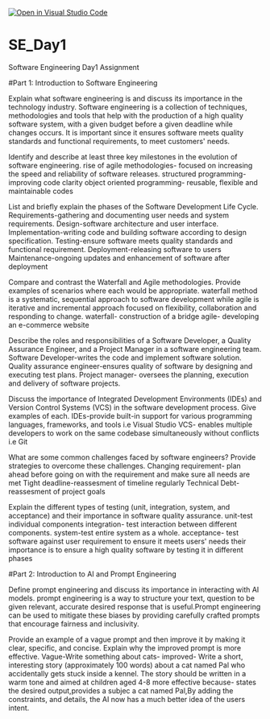 [![Open in Visual Studio Code](https://classroom.github.com/assets/open-in-vscode-2e0aaae1b6195c2367325f4f02e2d04e9abb55f0b24a779b69b11b9e10269abc.svg)](https://classroom.github.com/online_ide?assignment_repo_id=18476155&assignment_repo_type=AssignmentRepo)
# SE_Day1
Software Engineering Day1 Assignment

#Part 1: Introduction to Software Engineering

Explain what software engineering is and discuss its importance in the technology industry.
Software engineering is a collection of techniques, methodologies and tools that help with the production of a high quality software system, with a given budget before a given deadline while changes occurs. It is important since it ensures software meets quality standards and functional requirements, to meet customers' needs.

Identify and describe at least three key milestones in the evolution of software engineering.
rise of agile methodologies- focused on increasing the speed and reliability of software releases.
structured programming- improving code clarity
object oriented programming- reusable, flexible and maintainable codes

List and briefly explain the phases of the Software Development Life Cycle.
Requirements-gathering and documenting user needs and system requirements.
Design-software architecture and user interface.
Implementation-writing code and building software according to design specification.
Testing-ensure software meets quality standards and functional requirement.
Deployment-releasing software to users
Maintenance-ongoing updates and enhancement of software after deployment


Compare and contrast the Waterfall and Agile methodologies. Provide examples of scenarios where each would be appropriate.
waterfall method is a systematic, sequential approach to software development while agile is iterative and incremental approach focused on flexibility, collaboration and responding to change.
waterfall- construction of a bridge
agile- developing an e-commerce website

Describe the roles and responsibilities of a Software Developer, a Quality Assurance Engineer, and a Project Manager in a software engineering team.
Software Developer-writes the code and implement software solution.
Quality assurance engineer-ensures quality of software by designing and executing test plans.
Project manager- oversees the planning, execution and delivery of software projects.

Discuss the importance of Integrated Development Environments (IDEs) and Version Control Systems (VCS) in the software development process. Give examples of each.
IDEs-provide built-in support for various programming languages, frameworks, and tools i.e Visual Studio
VCS- enables multiple developers to work on the same codebase simultaneously without conflicts i.e Git

What are some common challenges faced by software engineers? Provide strategies to overcome these challenges.
Changing requirement- plan ahead before going on with the requirement and make sure all needs are met
Tight deadline-reassesment of timeline regularly
Technical Debt- reassesment of project goals

Explain the different types of testing (unit, integration, system, and acceptance) and their importance in software quality assurance.
unit-test individual components
integration- test interaction between different components.
system-test entire system as a whole.
acceptance- test software against user requirement to ensure it meets users' needs
their importance is to ensure a high quality software by testing it in different phases

#Part 2: Introduction to AI and Prompt Engineering


Define prompt engineering and discuss its importance in interacting with AI models.
prompt engineering is a way to structure your text, question to be given relevant, accurate desired response that is useful.Prompt engineering can be used to mitigate these biases by providing carefully crafted prompts that encourage fairness and inclusivity.


Provide an example of a vague prompt and then improve it by making it clear, specific, and concise. Explain why the improved prompt is more effective.
Vague-Write something about cats- 
improved- Write a short, interesting story (approximately 100 words) about a cat named Pal who accidentally gets stuck inside a kennel. The story should be written in a warm tone and aimed at children aged 4-8
more effective because- states the desired output,provides a subjec a cat named Pal,By adding the constraints, and details, the AI now has a much better idea of the users intent.
